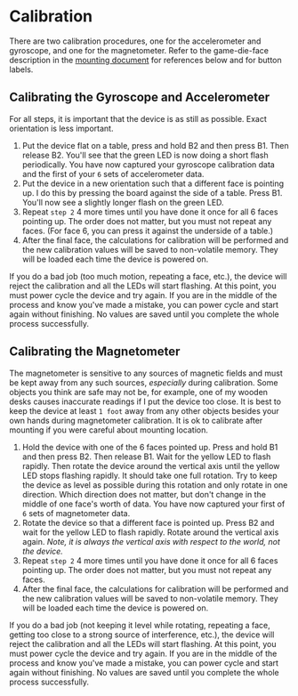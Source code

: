 # Calibration

There are two calibration procedures, one for the accelerometer and gyroscope, and one for the magnetometer. Refer to the game-die-face description in the [mounting document](./mounting.md) for references below and for button labels.

## Calibrating the Gyroscope and Accelerometer

For all steps, it is important that the device is as still as possible. Exact orientation is less important.

1. Put the device flat on a table, press and hold B2 and then press B1. Then release B2. You'll see that the green LED is now doing a short flash periodically. You have now captured your gyroscope calibration data and the first of your `6` sets of accelerometer data.
1. Put the device in a new orientation such that a different face is pointing up. I do this by pressing the board against the side of a table. Press B1. You'll now see a slightly longer flash on the green LED.
1. Repeat `step 2` 4 more times until you have done it once for all 6 faces pointing up. The order does not matter, but you must not repeat any faces. (For face 6, you can press it against the underside of a table.)
1. After the final face, the calculations for calibration will be performed and the new calibration values will be saved to non-volatile memory. They will be loaded each time the device is powered on.

If you do a bad job (too much motion, repeating a face, etc.), the device will reject the calibration and all the LEDs will start flashing. At this point, you must power cycle the device and try again. If you are in the middle of the process and know you've made a mistake, you can power cycle and start again without finishing. No values are saved until you complete the whole process successfully.

## Calibrating the Magnetometer

The magnetometer is sensitive to any sources of magnetic fields and must be kept away from any such sources, *especially* during calibration. Some objects you think are safe may not be, for example, one of my wooden desks causes inaccurate readings if I put the device too close. It is best to keep the device at least `1 foot` away from any other objects besides your own hands during magnetometer calibration. It is ok to calibrate after mounting if you were careful about mounting location.

1. Hold the device with one of the 6 faces pointed up. Press and hold B1 and then press B2. Then release B1. Wait for the yellow LED to flash rapidly. Then rotate the device around the vertical axis until the yellow LED stops flashing rapidly. It should take one full rotation. Try to keep the device as level as possible during this rotation and only rotate in one direction. Which direction does not matter, but don't change in the middle of one face's worth of data. You have now captured your first of `6` sets of magnetometer data.
1. Rotate the device so that a different face is pointed up. Press B2 and wait for the yellow LED to flash rapidly. Rotate around the vertical axis again. *Note, it is always the vertical axis with respect to the world, not the device.*
1. Repeat `step 2` 4 more times until you have done it once for all 6 faces pointing up. The order does not matter, but you must not repeat any faces.
1. After the final face, the calculations for calibration will be performed and the new calibration values will be saved to non-volatile memory. They will be loaded each time the device is powered on.

If you do a bad job (not keeping it level while rotating, repeating a face, getting too close to a strong source of interference, etc.), the device will reject the calibration and all the LEDs will start flashing. At this point, you must power cycle the device and try again. If you are in the middle of the process and know you've made a mistake, you can power cycle and start again without finishing. No values are saved until you complete the whole process successfully.
